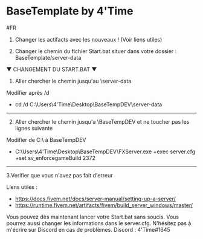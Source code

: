 # BaseTemplate by 4'Time

#FR 

1. Changer les actifacts avec les nouveaux ! (Voir liens utiles)

2. Changer le chemin du fichier Start.bat situer dans votre dossier : BaseTemplate/server-data


▼ CHANGEMENT DU START.BAT ▼

1. Aller chercher le chemin jusqu'au \server-data

Modifier après /d 
- cd /d C:\Users\4'Time\Desktop\BaseTempDEV\server-data
-------------------------------------------------------------
2. Aller chercher le chemin jusqu'a \BaseTempDEV et ne toucher pas les lignes suivante

Modifier de C:\ à BaseTempDEV
- C:\Users\4'Time\Desktop\BaseTempDEV\FXServer.exe +exec server.cfg +set sv_enforcegameBuild 2372
-------------------------------------------------------------


3.Verifier que vous n'avez pas fait d'erreur 

Liens utiles : 
- https://docs.fivem.net/docs/server-manual/setting-up-a-server/
- https://runtime.fivem.net/artifacts/fivem/build_server_windows/master/

Vous pouvez dès maintenant lancer votre Start.bat sans soucis.
Vous pourrez aussi changer les informations dans le server.cfg.
N'hésitez pas à m'écrire sur Discord en cas de problèmes.
Discord : 4'Time#1645


